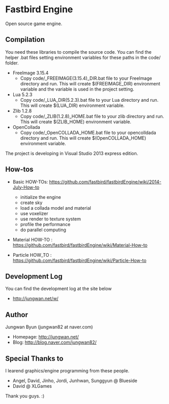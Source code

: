 Fastbird Engine
==============
Open source game engine.

Compilation
---------------
You need these libraries to compile the source code. You can find the helper .bat files setting environment variables for these paths in the code/ folder.
* FreeImage 3.15.4
  * Copy code/_FREEIMAGE(3.15.4)_DIR.bat file to your FreeImage directory and run. This will create $(FREEIMAGE_DIR) environment variable and the variable is used in the project setting.
* Lua 5.2.3 
  * Copy code/_LUA_DIR(5.2.3).bat file to your Lua directory and run. This will create $(LUA_DIR) environment variable.
* Zlib 1.2.8 
  * Copy code/_ZLIB(1.2.8)_HOME.bat file to your zlib directory and run. This will create $(ZLIB_HOME) environment variable.
* OpenCollada 
  * Copy code/_OpenCOLLADA_HOME.bat file to your opencolldada directory and run. This will create $(OpenCOLLADA_HOME) environment variable.
 
The project is developing in Visual Studio 2013 express edition.
 

How-tos
-------------

* Basic HOW-TOs: https://github.com/fastbird/fastbirdEngine/wiki/2014-July-How-to
  * initialize the engine
  * create sky
  * load a collada model and material
  * use voxelizer
  * use render to texture system
  * profile the performance
  * do parallel computing

* Material HOW-TO : https://github.com/fastbird/fastbirdEngine/wiki/Material-How-to

* Particle HOW_TO : https://github.com/fastbird/fastbirdEngine/wiki/Particle-How-to

Development Log
------------------
You can find the development log at the site below
* http://jungwan.net/w/


Author
------------------
Jungwan Byun (jungwan82 at naver.com)
* Homepage: http://jungwan.net/
* Blog: http://blog.naver.com/jungwan82/


Special Thanks to
------------------
I learend graphics/engine programming from these people.
* Angel, David, Jinho, Jordi, Junhwan, Sunggyun @ Blueside
* David @ XLGames

Thank you guys. :)
